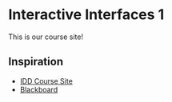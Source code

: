 # Interactive Interfaces 1
This is our course site! 

## Inspiration
- [IDD Course Site](https://www.georgebrown.ca/programs/interaction-design-and-development-program-g103/)
- [Blackboard](https://bb-gbc.blackboard.com) 